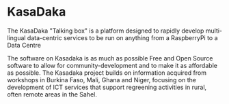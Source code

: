 # KasaDaka
The KasaDaka "Talking box" is a platform designed to rapidly develop multi-lingual data-centric services to be run on anything from a RaspberryPi to a Data Centre

The software on Kasadaka is as much as possible Free and Open Source software to allow for community-development and to make it as affordable as possible. The Kasadaka project builds on information acquired from workshops in Burkina Faso, Mali, Ghana and Niger, focusing on the development of ICT services that support regreening activities in rural, often remote areas in the Sahel.
